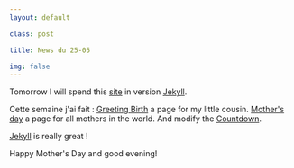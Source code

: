 ```yaml
---
layout: default

class: post

title: News du 25-05

img: false
---
```


Tomorrow I will spend this [site](//tmcharly.github.io) in version [Jekyll](http://jekyllrb.com/).

Cette semaine j'ai fait :
[Greeting Birth](//cedced19.github.io/demo/greeting-birth/) a page for my little cousin.
[Mother's day](//cedced19.github.io/demo/mothers-day/) a page for all mothers in the world.
And modify the [Countdown](//cedced19.github.io/demo/countdown-page/).

[Jekyll](//jekyllrb.com/) is really great !

Happy Mother's Day and good evening!
